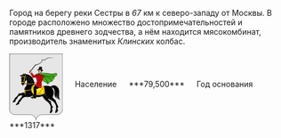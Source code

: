 <!--2022-01-07 00:44:22-->
Город на берегу реки Сестры в *67* км к северо-западу от Москвы. 
В городе расположено множество достопримечательностей и памятников древнего зодчества, 
а нём находится мясокомбинат, производитель знаменитых *Клинских* колбас.

<span class="dt">
  <img src="Klin.png" align="middle" width="96px"> &emsp; 
<span class="dtc">
  Население &emsp; ***79,500*** &emsp;
  Год&nbsp;основания &emsp; ***1317***
</span>
</span>